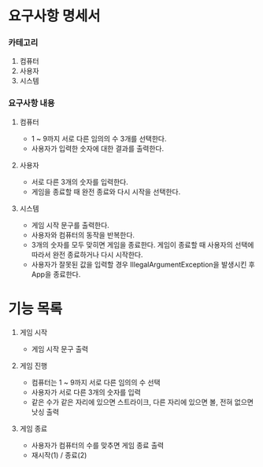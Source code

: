 # 요구사항 명세서
### 카테고리
1. 컴퓨터
2. 사용자
3. 시스템

### 요구사항 내용
1. 컴퓨터
   - 1 ~ 9까지 서로 다른 임의의 수 3개를 선택한다.
   - 사용자가 입력한 숫자에 대한 결과를 출력한다.



2. 사용자
   - 서로 다른 3개의 숫자를 입력한다.
   - 게임을 종료할 때 완전 종료와 다시 시작을 선택한다.


3. 시스템
   - 게임 시작 문구를 출력한다.
   - 사용자와 컴퓨터의 동작을 반복한다.
   - 3개의 숫자를 모두 맞히면 게임을 종료한다.
   게임이 종료할 때 사용자의 선택에 따라서 완전 종료하거나 다시 시작한다.
   - 사용자가 잘못된 값을 입력할 경우 IllegalArgumentException을 발생시킨 후 App을 종료한다.

# 기능 목록
1. 게임 시작
   - 게임 시작 문구 출력 


2. 게임 진행
   - 컴퓨터는 1 ~ 9까지 서로 다른 임의의 수 선택
   - 사용자가 서로 다른 3개의 숫자를 입력
   - 같은 수가 같은 자리에 있으면 스트라이크, 다른 자리에 있으면 볼, 전혀 없으면 낫싱 출력


3. 게임 종료
   - 사용자가 컴퓨터의 수를 맞추면 게임 종료 출력
   - 재시작(1) / 종료(2)